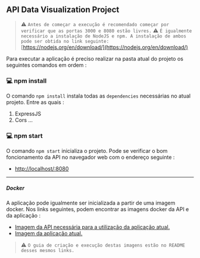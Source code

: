 ## API Data Visualization Project

> :warning: `Antes de começar a execução é recomendado começar por verificar que as portas 3000 e 8080 estão livres.`
> :warning: `É igualmente necessário a instalação de NodeJS e npm. A instalação de ambos pode ser obtida no link seguinte:` [https://nodejs.org/en/download/](https://nodejs.org/en/download/)

Para executar a aplicação é preciso realizar na pasta atual do projeto os seguintes comandos em ordem :

### :computer: npm install

O comando `npm install` instala todas as `dependencies` necessárias no atual projeto. Entre as quais :

1. ExpressJS
2. Cors
...

### :computer: npm start

O comando `npm start` inicializa o projeto.
Pode se verificar o bom foncionamento da API no navegador web com o endereço seguinte :
- [http://localhost/:8080](http//localhost:8080)

------

##### Docker

A aplicação pode igualmente ser inicializada a partir de uma imagem docker.
Nos links seguintes, podem encontrar as imagens docker da API e da aplicação :

- [Imagem da API necessária para a utilização da aplicação atual.](https://hub.docker.com/r/edcandido8/api-data-vizualisation)
- [Imagem da aplicação atual.](https://hub.docker.com/r/edcandido8/data-vizualisation-app)

> :warning: `O guia de criação e execução destas imagens estão no README desses mesmos links.`

